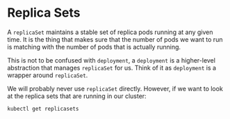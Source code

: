 # Replica Sets

A `replicaSet` maintains a stable set of replica pods running at any given time.
It is the thing that makes sure that the number of pods we want to run is
matching with the number of pods that is actually running.

This is not to be confused with `deployment`, a `deployment` is a higher-level
abstraction that manages `replicaSet` for us. Think of it as `deployment` is a
wrapper around `replicaSet`.

We will probably never use `replicaSet` directly. However, if we want to look at
the replica sets that are running in our cluster:

```bash
kubectl get replicasets
```
